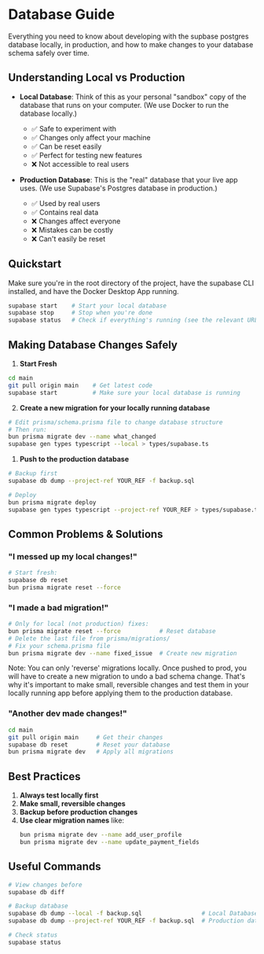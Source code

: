 # Database Guide

Everything you need to know about developing with the supbase postgres database locally, in production, and how to make changes to your database schema safely over time.

## Understanding Local vs Production

- **Local Database**: Think of this as your personal "sandbox" copy of the database that runs on your computer. (We use Docker to run the database locally.)
  - ✅ Safe to experiment with
  - ✅ Changes only affect your machine
  - ✅ Can be reset easily
  - ✅ Perfect for testing new features
  - ❌ Not accessible to real users

- **Production Database**: This is the "real" database that your live app uses. (We use Supabase's Postgres database in production.)
  - ✅ Used by real users
  - ✅ Contains real data
  - ❌ Changes affect everyone
  - ❌ Mistakes can be costly
  - ❌ Can't easily be reset

## Quickstart

Make sure you're in the root directory of the project, have the supabase CLI installed, and have the Docker Desktop App running.

```bash
supabase start    # Start your local database
supabase stop     # Stop when you're done
supabase status   # Check if everything's running (see the relevant URLs and secrets)
```

## Making Database Changes Safely

1. **Start Fresh**
```bash
cd main
git pull origin main    # Get latest code
supabase start          # Make sure your local database is running
```

2. **Create a new migration for your locally running database**
```bash
# Edit prisma/schema.prisma file to change database structure
# Then run:
bun prisma migrate dev --name what_changed
supabase gen types typescript --local > types/supabase.ts
```

1. **Push to the production database**
```bash
# Backup first
supabase db dump --project-ref YOUR_REF -f backup.sql

# Deploy
bun prisma migrate deploy
supabase gen types typescript --project-ref YOUR_REF > types/supabase.ts
```

## Common Problems & Solutions

### "I messed up my local changes!"
```bash
# Start fresh:
supabase db reset
bun prisma migrate reset --force
```

### "I made a bad migration!"
```bash
# Only for local (not production) fixes:
bun prisma migrate reset --force           # Reset database
# Delete the last file from prisma/migrations/
# Fix your schema.prisma file
bun prisma migrate dev --name fixed_issue  # Create new migration
```

Note: You can only 'reverse' migrations locally. Once pushed to prod, you will have to create a new migration to undo a bad schema change. That's why it's important to make small, reversible changes and test them in your locally running app before applying them to the production database.

### "Another dev made changes!"
```bash
cd main
git pull origin main     # Get their changes
supabase db reset        # Reset your database
bun prisma migrate dev   # Apply all migrations
```

## Best Practices

1. **Always test locally first**
2. **Make small, reversible changes**
3. **Backup before production changes**
4. **Use clear migration names** like:
   ```bash
   bun prisma migrate dev --name add_user_profile
   bun prisma migrate dev --name update_payment_fields
   ```

## Useful Commands

```bash
# View changes before 
supabase db diff

# Backup database
supabase db dump --local -f backup.sql                 # Local Database backup
supabase db dump --project-ref YOUR_REF -f backup.sql  # Production database backup

# Check status
supabase status
``` 
